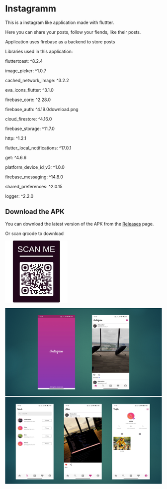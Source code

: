 # Instagramm
This is a instagram like application made with fluttter.

Here you can share your posts, follow your fiends, like their posts.

Application uses firebase as a backend to store posts

Libraries used in this application:
  
  fluttertoast: ^8.2.4
  
  image_picker: ^1.0.7
  
  cached_network_image: ^3.2.2
  
  eva_icons_flutter: ^3.1.0
  
  firebase_core: ^2.28.0
  
  firebase_auth: ^4.19.0download.png
  
  cloud_firestore: ^4.16.0
  
  firebase_storage: ^11.7.0
  
  http: ^1.2.1
  
  flutter_local_notifications: ^17.0.1
  
  get: ^4.6.6
  
  platform_device_id_v3: ^1.0.0
  
  firebase_messaging: ^14.8.0
  
  shared_preferences: ^2.0.15
  
  logger: ^2.2.0


  ## Download the APK

You can download the latest version of the APK from the [Releases](app-release.apk) page.

Or scan qrcode to download

![Image description](download.png)



![Image description](https://github.com/abdusattoryaminjonov/instagram/raw/master/img_2.png)
![Image description](https://github.com/abdusattoryaminjonov/instagram/raw/master/img_1.png)




